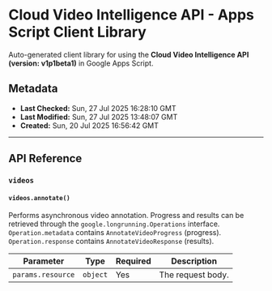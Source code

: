 # Cloud Video Intelligence API - Apps Script Client Library

Auto-generated client library for using the **Cloud Video Intelligence API (version: v1p1beta1)** in Google Apps Script.

## Metadata

- **Last Checked:** Sun, 27 Jul 2025 16:28:10 GMT
- **Last Modified:** Sun, 27 Jul 2025 13:48:07 GMT
- **Created:** Sun, 20 Jul 2025 16:56:42 GMT



---

## API Reference

### `videos`

#### `videos.annotate()`

Performs asynchronous video annotation. Progress and results can be retrieved through the `google.longrunning.Operations` interface. `Operation.metadata` contains `AnnotateVideoProgress` (progress). `Operation.response` contains `AnnotateVideoResponse` (results).

| Parameter | Type | Required | Description |
|---|---|---|---|
| `params.resource` | `object` | Yes | The request body. |
